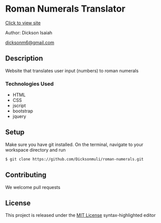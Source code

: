 # Roman Numerals Translator

[Click to view site](https://github.com/Dicksonmuli/roman-numerals.git)

Author: Dickson Isaiah

 [dicksonm6@gmail.com](www.gmail.com)

## Description

Website that translates user input (numbers) to roman numerals


### Technologies Used
* HTML
* CSS
* jscript
* bootstrap
* jquery



## Setup

Make sure you have git installed. On the terminal, navigate to your workspace directory and run

```bash
$ git clone https://github.com/Dicksonmuli/roman-numerals.git
```
## Contributing

We welcome pull requests

## License

This project is released under the [MIT License](./LICENSE.md) syntax-highlighted editor
